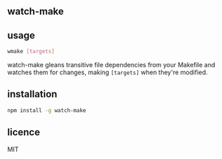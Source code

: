 watch-make
---

## usage

```sh
wmake [targets]
```

watch-make gleans transitive file dependencies from your Makefile and watches them for changes, making `[targets]` when they're modified.

## installation

```sh
npm install -g watch-make
```

## licence

MIT
